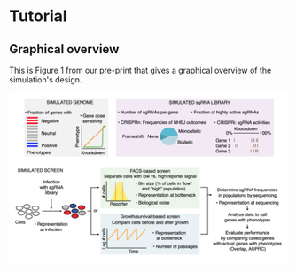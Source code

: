 # Tutorial

## Graphical overview

This is Figure 1 from our pre-print that gives a graphical overview of the
simulation's design.

![](assets/overview.png)

##
